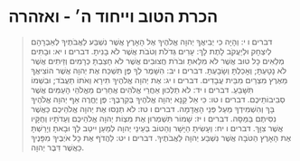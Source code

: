 # הכרת הטוב וייחוד ה׳ - ואזהרה

> דברים ו י: וְהָיָה כִּי יְבִיאֲךָ יְהוָה אֱלֹהֶיךָ אֶל הָאָרֶץ אֲשֶׁר נִשְׁבַּע לַאֲבֹתֶיךָ לְאַבְרָהָם לְיִצְחָק וּלְיַעֲקֹב לָתֶת לָךְ:  עָרִים גְּדֹלֹת וְטֹבֹת אֲשֶׁר לֹא בָנִיתָ.
> דברים ו יא: וּבָתִּים מְלֵאִים כָּל טוּב אֲשֶׁר לֹא מִלֵּאתָ וּבֹרֹת חֲצוּבִים אֲשֶׁר לֹא חָצַבְתָּ כְּרָמִים וְזֵיתִים אֲשֶׁר לֹא נָטָעְתָּ; וְאָכַלְתָּ וְשָׂבָעְתָּ.
> דברים ו יב: הִשָּׁמֶר לְךָ פֶּן תִּשְׁכַּח אֶת יְהוָה אֲשֶׁר הוֹצִיאֲךָ מֵאֶרֶץ מִצְרַיִם מִבֵּית עֲבָדִים.
> דברים ו יג: אֶת יְהוָה אֱלֹהֶיךָ תִּירָא וְאֹתוֹ תַעֲבֹד; וּבִשְׁמוֹ תִּשָּׁבֵעַ.
> דברים ו יד: לֹא תֵלְכוּן אַחֲרֵי אֱלֹהִים אֲחֵרִים מֵאֱלֹהֵי הָעַמִּים אֲשֶׁר סְבִיבוֹתֵיכֶם.
> דברים ו טו: כִּי אֵל קַנָּא יְהוָה אֱלֹהֶיךָ בְּקִרְבֶּךָ:  פֶּן יֶחֱרֶה אַף יְהוָה אֱלֹהֶיךָ בָּךְ וְהִשְׁמִידְךָ מֵעַל פְּנֵי הָאֲדָמָה.
> דברים ו טז: לֹא תְנַסּוּ אֶת יְהוָה אֱלֹהֵיכֶם כַּאֲשֶׁר נִסִּיתֶם בַּמַּסָּה.
> דברים ו יז: שָׁמוֹר תִּשְׁמְרוּן אֶת מִצְוֹת יְהוָה אֱלֹהֵיכֶם וְעֵדֹתָיו וְחֻקָּיו אֲשֶׁר צִוָּךְ.
> דברים ו יח: וְעָשִׂיתָ הַיָּשָׁר וְהַטּוֹב בְּעֵינֵי יְהוָה לְמַעַן יִיטַב לָךְ וּבָאתָ וְיָרַשְׁתָּ אֶת הָאָרֶץ הַטֹּבָה אֲשֶׁר נִשְׁבַּע יְהוָה לַאֲבֹתֶיךָ.
> דברים ו יט: לַהֲדֹף אֶת כָּל אֹיְבֶיךָ מִפָּנֶיךָ כַּאֲשֶׁר דִּבֶּר יְהוָה.
 

